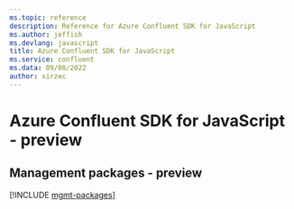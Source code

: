 ```yaml
---
ms.topic: reference
description: Reference for Azure Confluent SDK for JavaScript
ms.author: jeffish
ms.devlang: javascript
title: Azure Confluent SDK for JavaScript
ms.service: confluent
ms.data: 09/08/2022
author: xirzec
---
```

# Azure Confluent SDK for JavaScript - preview

## Management packages - preview
[!INCLUDE [mgmt-packages](confluent-mgmt-index.md)]